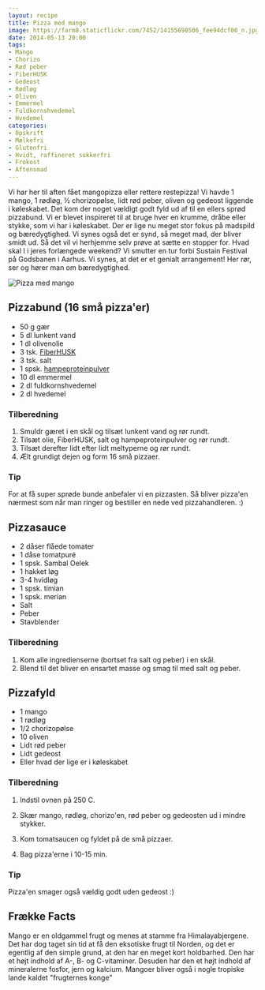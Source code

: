 ```yaml
---
layout: recipe
title: Pizza med mango
image: https://farm8.staticflickr.com/7452/14155698506_fee94dcf00_n.jpg
date: 2014-05-13 20:00
tags:
- Mango
- Chorizo
- Rød peber
- FiberHUSK
- Gedeost
- Rødløg
- Oliven
- Emmermel
- Fuldkornshvedemel
- Hvedemel
categories:
- Opskrift
- Mælkefri
- Glutenfri
- Hvidt, raffineret sukkerfri
- Frokost 
- Aftensmad
---
```


Vi har her til aften fået mangopizza eller rettere restepizza! Vi havde 1 mango, 1 rødløg, ½ chorizopølse, lidt rød peber, oliven og gedeost liggende i køleskabet. Det kom der noget vældigt godt fyld ud af til en ellers sprød pizzabund. Vi er blevet inspireret til at bruge hver en krumme, dråbe eller stykke, som vi har i køleskabet. Der er lige nu meget stor fokus på madspild og bæredygtighed. Vi synes også det er synd, så meget mad, der bliver smidt ud. Så det vil vi herhjemme selv prøve at sætte en stopper for. 
Hvad skal I i jeres forlængede weekend? Vi smutter en tur forbi Sustain Festival på Godsbanen i Aarhus. Vi synes, at det er et genialt arrangement! Her rør, ser og hører man om bæredygtighed.

![Pizza med mango](https://farm8.staticflickr.com/7452/14155698506_fee94dcf00_z.jpg)


## Pizzabund (16 små pizza'er)
- 50 g gær
- 5 dl lunkent vand
- 1 dl olivenolie
- 3 tsk. [FiberHUSK](http://husk.dk/)
- 3 tsk. salt
- 1 spsk. [hampeproteinpulver](http://nyborggaard.dk/)
- 10 dl emmermel
- 2 dl fuldkornshvedemel
- 2 dl hvedemel

### Tilberedning
1. Smuldr gæret i en skål og tilsæt lunkent vand og rør rundt.
2. Tilsæt olie, FiberHUSK, salt og hampeproteinpulver og rør rundt.
3. Tilsæt derefter lidt efter lidt meltyperne og rør rundt.
4. Ælt grundigt dejen og form 16 små pizzaer.


### Tip 
For at få super sprøde bunde anbefaler vi en pizzasten. Så bliver pizza'en nærmest som når man ringer og bestiller en nede ved pizzahandleren. :)

## Pizzasauce 
- 2 dåser flåede tomater
- 1 dåse tomatpuré
- 1 spsk. Sambal Oelek
- 1 hakket løg
- 3-4 hvidløg
- 1 spsk. timian
- 1 spsk. merian
- Salt
- Peber
- Stavblender



### Tilberedning
1. Kom alle ingredienserne (bortset fra salt og peber) i en skål.
2. Blend til det bliver en ensartet masse og smag til med salt og peber.

## Pizzafyld
- 1 mango
- 1 rødløg
- 1/2 chorizopølse
- 10 oliven
- Lidt rød peber
- Lidt gedeost
- Eller hvad der lige er i køleskabet




### Tilberedning
1. Indstil ovnen på 250 C. 

2. Skær mango, rødløg, chorizo'en, rød peber og gedeosten ud i mindre stykker.

3. Kom tomatsaucen og fyldet på de små pizzaer.

4. Bag pizza'erne i 10-15 min.






### Tip 

Pizza'en smager også vældig godt uden gedeost :)







## Frække Facts
Mango er en oldgammel frugt og menes at stamme fra Himalayabjergene. Det har dog taget sin tid at få den eksotiske frugt til Norden, og det er egentlig af den simple grund, at den har en meget kort holdbarhed. Den har et højt indhold af A-, B- og C-vitaminer. 
Desuden har den et højt indhold af mineralerne fosfor, jern og kalcium. Mangoer bliver også i nogle tropiske lande kaldet "frugternes konge"
